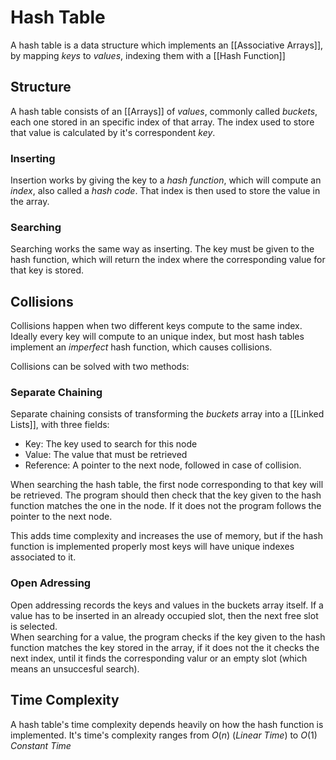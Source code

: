 # Hash Table
A hash table is a data structure which implements an [[Associative Arrays]], by mapping *keys* to *values*, indexing them with a [[Hash Function]]

## Structure
A hash table consists of an [[Arrays]] of *values*, commonly called *buckets*, each one stored in an specific index of that array. The index used to store that value is calculated by it's correspondent *key*.

### Inserting
Insertion works by giving the key to a *hash function*, which will compute an *index*, also called a *hash code*. That index is then used to store the value in the array.

### Searching
Searching works the same way as inserting. The key must be given to the hash function, which will return the index where the corresponding value for that key is stored.

## Collisions
Collisions happen when two different keys compute to the same index. Ideally every key will compute to an unique index, but most hash tables implement an *imperfect* hash function, which causes collisions. 

Collisions can be solved with two methods: 

### Separate Chaining
Separate chaining consists of transforming the *buckets* array into a [[Linked Lists]], with three fields:

- Key: The key used to search for this node
- Value: The value that must be retrieved
- Reference: A pointer to the next node, followed in case of collision.

When searching the hash table, the first node corresponding to that key will be retrieved. The program should then check that the key given to the hash function matches the one in the node. If it does not the program follows the pointer to the next node.  

This adds time complexity and increases the use of memory, but if the hash function is implemented properly most keys will have unique indexes associated to it.

### Open Adressing
Open addressing records the keys and values in the buckets array itself. If a value has to be inserted in an already occupied slot, then the next free slot is selected.  
When searching for a value, the program checks if the key given to the hash function matches the key stored in the array, if it does not the it checks the next index, until it finds the corresponding valur or an empty slot (which means an unsuccesful search).


## Time Complexity
A hash table's time complexity depends heavily on how the hash function is implemented.
It's time's complexity ranges from $O(n)$ (*Linear Time*) to $O(1)$ *Constant Time*
